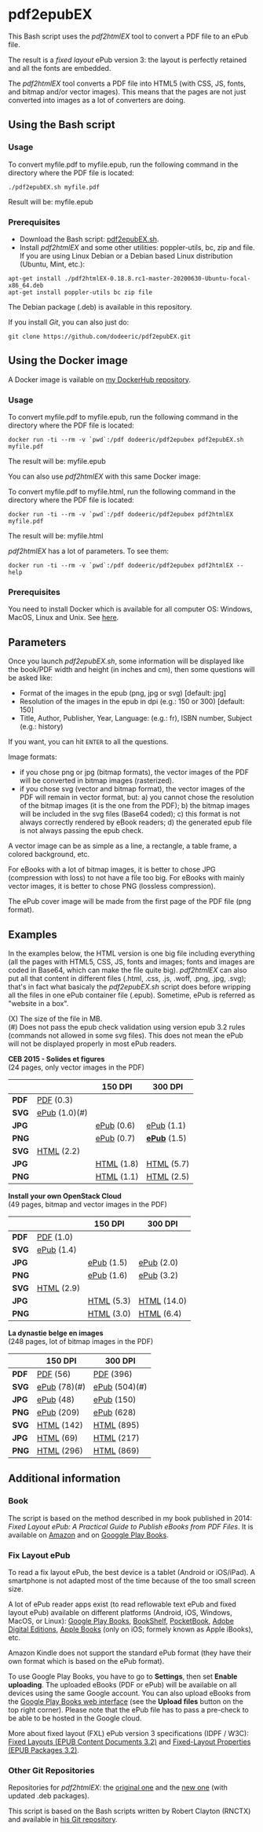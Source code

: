 # pdf2epubEX

This Bash script uses the *pdf2htmlEX* tool to convert a PDF file to an ePub file.

The result is a *fixed layout* ePub version 3: the layout is perfectly retained and all the fonts are embedded.

The *pdf2htmlEX* tool converts a PDF file into HTML5 (with CSS, JS, fonts, and bitmap and/or vector images). This means that the pages are not just converted into images as a lot of converters are doing.

## Using the Bash script

### Usage

To convert myfile.pdf to myfile.epub, run the following command in the directory where the PDF file is located:

```
./pdf2epubEX.sh myfile.pdf
```

Result will be: myfile.epub

### Prerequisites

- Download the Bash script: [pdf2epubEX.sh](https://raw.githubusercontent.com/dodeeric/pdf2epubEX/master/pdf2epubEX.sh).
- Install *pdf2htmlEX* and some other utilities: poppler-utils, bc, zip and file. If you are using Linux Debian or a Debian based Linux distribution (Ubuntu, Mint, etc.):

```
apt-get install ./pdf2htmlEX-0.18.8.rc1-master-20200630-Ubuntu-focal-x86_64.deb
apt-get install poppler-utils bc zip file
```

The Debian package (.deb) is available in this repository.

If you install *Git*, you can also just do:

```
git clone https://github.com/dodeeric/pdf2epubEX.git
```

## Using the Docker image

A Docker image is vailable on [my DockerHub repository](https://hub.docker.com/r/dodeeric/pdf2epubex).

### Usage

To convert myfile.pdf to myfile.epub, run the following command in the directory where the PDF file is located:

```
docker run -ti --rm -v `pwd`:/pdf dodeeric/pdf2epubex pdf2epubEX.sh myfile.pdf
```

The result will be: myfile.epub

You can also use *pdf2htmlEX* with this same Docker image:

To convert myfile.pdf to myfile.html, run the following command in the directory where the PDF file is located:

```
docker run -ti --rm -v `pwd`:/pdf dodeeric/pdf2epubex pdf2htmlEX myfile.pdf
```

The result will be: myfile.html

*pdf2htmlEX* has a lot of parameters. To see them:

```
docker run -ti --rm -v `pwd`:/pdf dodeeric/pdf2epubex pdf2htmlEX --help
```

### Prerequisites

You need to install Docker which is available for all computer OS: Windows, MacOS, Linux and Unix. See [here](https://docs.docker.com/engine/install).

## Parameters

Once you launch *pdf2epubEX.sh*, some information will be displayed like the book/PDF width and height (in inches and cm), then some questions will be asked like:

- Format of the images in the epub (png, jpg or svg) [default: jpg]
- Resolution of the images in the epub in dpi (e.g.: 150 or 300) [default: 150]
- Title, Author, Publisher, Year, Language: (e.g.: fr), ISBN number, Subject (e.g.: history)

If you want, you can hit `ENTER` to all the questions.

Image formats:

- if you chose png or jpg (bitmap formats), the vector images of the PDF will be converted in bitmap images (rasterized).
- if you chose svg (vector and bitmap format), the vector images of the PDF will remain in vector format, but: a) you cannot chose the resolution of the bitmap images (it is the one from the PDF); b) the bitmap images will be included in the svg files (Base64 coded); c) this format is not always correctly rendered by eBook readers; d) the generated epub file is not always passing the epub check.

A vector image can be as simple as a line, a rectangle, a table frame, a colored background, etc.

For eBooks with a lot of bitmap images, it is better to chose JPG (compression with loss) to not have a file too big. For eBooks with mainly vector images, it is better to chose PNG (lossless compression).

The ePub cover image will be made from the first page of the PDF file (png format).

## Examples

In the examples below, the HTML version is one big file including everything (all the pages with HTML5, CSS, JS, fonts and images; fonts and images are coded in Base64, which can make the file quite big). *pdf2htmlEX* can also put all that content in different files (.html, .css, .js, .woff, .png, .jpg, .svg); that's in fact what basicaly the *pdf2epubEX.sh* script does before wripping all the files in one ePub container file (.epub). Sometime, ePub is referred as "website in a box".

(X) The size of the file in MB.<br/>
(#) Does not pass the epub check validation using version epub 3.2 rules (commands not allowed in some svg files). This does not mean the ePub will not be displayed properly in most ePub readers.

**CEB 2015 - Solides et figures**<br/>
(24 pages, only vector images in the PDF)

|              |             | 150 DPI  | 300 DPI |
| ---          | ---         | ----     | ---     |
| **PDF**      | [PDF](http://files.dodeeric.be/CEB-2015-Solides-et-figures.pdf) (0.3) |   |   |
| **SVG**      | [ePub](http://files.dodeeric.be/CEB-2015-Solides-et-figures-xxxdpi-svg.epub) (1.0)(#) |   |   |
| **JPG**      |             | [ePub](http://files.dodeeric.be/CEB-2015-Solides-et-figures-150dpi-jpg.epub) (0.6) | [ePub](http://files.dodeeric.be/CEB-2015-Solides-et-figures-300dpi-jpg.epub) (1.1) |         |
| **PNG**      |             | [ePub](http://files.dodeeric.be/CEB-2015-Solides-et-figures-150dpi-png.epub) (0.7) | **[ePub](http://files.dodeeric.be/CEB-2015-Solides-et-figures-300dpi-png.epub)** (1.5) |         |
| **SVG**      | [HTML](http://files.dodeeric.be/CEB-2015-Solides-et-figures-xxxdpi-svg.html) (2.2) |   |   |
| **JPG**      |   | [HTML](http://files.dodeeric.be/CEB-2015-Solides-et-figures-150dpi-jpg.html) (1.8) | [HTML](http://files.dodeeric.be/CEB-2015-Solides-et-figures-300dpi-jpg.html) (5.7) |
| **PNG**      |   | [HTML](http://files.dodeeric.be/CEB-2015-Solides-et-figures-150dpi-png.html) (1.1) | [HTML](http://files.dodeeric.be/CEB-2015-Solides-et-figures-300dpi-png.html) (2.5) |

**Install your own OpenStack Cloud**<br/> 
(49 pages, bitmap and vector images in the PDF)

|              |             | 150 DPI  | 300 DPI |
| ---          | ---         | ----     | ---     |
| **PDF**      | [PDF](http://files.dodeeric.be/Install-your-own-OpenStack-Cloud-Eric-Dodemont.pdf) (1.0) |   |   |
| **SVG**      | [ePub](http://files.dodeeric.be/Install-your-own-OpenStack-Cloud-Eric-Dodemont-xxxdpi-svg.epub) (1.4) |   |   |
| **JPG**      |             | [ePub](http://files.dodeeric.be/Install-your-own-OpenStack-Cloud-Eric-Dodemont-150dpi-jpg.epub) (1.5) | [ePub](http://files.dodeeric.be/Install-your-own-OpenStack-Cloud-Eric-Dodemont-300dpi-jpg.epub) (2.0) |
| **PNG**      |             | [ePub](http://files.dodeeric.be/Install-your-own-OpenStack-Cloud-Eric-Dodemont-150dpi-png.epub) (1.6) | [ePub](http://files.dodeeric.be/Install-your-own-OpenStack-Cloud-Eric-Dodemont-300dpi-png.epub) (3.2) |
| **SVG**      | [HTML](http://files.dodeeric.be/Install-your-own-OpenStack-Cloud-Eric-Dodemont-xxxdpi-svg.html) (2.9) |   |   |
| **JPG**      |             | [HTML](http://files.dodeeric.be/Install-your-own-OpenStack-Cloud-Eric-Dodemont-150dpi-jpg.html) (5.3) | [HTML](http://files.dodeeric.be/Install-your-own-OpenStack-Cloud-Eric-Dodemont-300dpi-jpg.html) (14.0) |
| **PNG**      |             | [HTML](http://files.dodeeric.be/Install-your-own-OpenStack-Cloud-Eric-Dodemont-150dpi-png.html) (3.0) | [HTML](http://files.dodeeric.be/Install-your-own-OpenStack-Cloud-Eric-Dodemont-300dpi-png.html) (6.4) |

**La dynastie belge en images**<br/>
(248 pages, lot of bitmap images in the PDF)

|              | 150 DPI  | 300 DPI |
| ---          | ----     | ---     |
| **PDF**      | [PDF](http://files.dodeeric.be/La-dynastie-belge-en-images-Preview-Eric-Dodemont-150dpi.pdf) (56) | [PDF](http://files.dodeeric.be/La-dynastie-belge-en-images-Preview-Eric-Dodemont-300dpi.pdf) (396) |
| **SVG**      | [ePub](http://files.dodeeric.be/La-dynastie-belge-en-images-Preview-Eric-Dodemont-150dpi-xxxdpi-svg.epub) (78)(#) | [ePub](http://files.dodeeric.be/La-dynastie-belge-en-images-Preview-Eric-Dodemont-300dpi-xxxdpi-svg.epub) (504)(#) |
| **JPG**      | [ePub](http://files.dodeeric.be/La-dynastie-belge-en-images-Preview-Eric-Dodemont-300dpi-150dpi-jpg.epub) (48) | [ePub](http://files.dodeeric.be/La-dynastie-belge-en-images-Preview-Eric-Dodemont-300dpi-300dpi-jpg.epub) (150) |
| **PNG**      | [ePub](http://files.dodeeric.be/La-dynastie-belge-en-images-Preview-Eric-Dodemont-300dpi-150dpi-png.epub) (209) | [ePub](http://files.dodeeric.be/La-dynastie-belge-en-images-Preview-Eric-Dodemont-300dpi-300dpi-png.epub) (628) |
| **SVG**      | [HTML](http://files.dodeeric.be/La-dynastie-belge-en-images-Preview-Eric-Dodemont-150dpi-xxxdpi-svg.html) (142) | [HTML](http://files.dodeeric.be/La-dynastie-belge-en-images-Preview-Eric-Dodemont-300dpi-xxxdpi-svg.html) (895) |
| **JPG**      | [HTML](http://files.dodeeric.be/La-dynastie-belge-en-images-Preview-Eric-Dodemont-300dpi-150dpi-jpg.html) (69) | [HTML](http://files.dodeeric.be/La-dynastie-belge-en-images-Preview-Eric-Dodemont-300dpi-300dpi-jpg.html) (217) |
| **PNG**      | [HTML](http://files.dodeeric.be/La-dynastie-belge-en-images-Preview-Eric-Dodemont-300dpi-150dpi-png.html) (296) | [HTML](http://files.dodeeric.be/La-dynastie-belge-en-images-Preview-Eric-Dodemont-300dpi-300dpi-png.html) (869) |

## Additional information

### Book

The script is based on the method described in my book published in 2014: *Fixed Layout ePub: A Practical Guide to Publish eBooks from PDF Files*. It is available on [Amazon](https://www.amazon.fr/dp/1502809508) and on [Googgle Play Books](https://play.google.com/store/books/details?id=LRQ-BQAAQBAJ).

### Fix Layout ePub

To read a fix layout ePub, the best device is a tablet (Android or iOS/iPad). A smartphone is not adapted most of the time because of the too small screen size.

A lot of ePub reader apps exist (to read reflowable text ePub and fixed layout ePub) available on different platforms (Android, iOS, Windows, MacOS, or Linux): [Google Play Books](https://play.google.com/store/apps/details?id=com.google.android.apps.books), [BookShelf](https://support.vitalsource.com/hc/en-us/articles/201344733-Download-Bookshelf), [PocketBook](https://pocketbook.ch/en-ch/app), [Adobe Digital Editions](https://www.adobe.com/solutions/ebook/digital-editions/download.html), [Apple Books](https://www.apple.com/apple-books) (only on iOS; formely known as Apple iBooks), etc. 

Amazon Kindle does not support the standard ePub format (they have their own format which is based on the ePub format).

To use Google Play Books, you have to go to **Settings**, then set **Enable uploading**. The uploaded eBooks (PDF or ePub) will be available on all devices using the same Google account. You can also upload eBooks from the [Google Play Books web interface](https://play.google.com/books) (see the **Upload files** button on the top right corner). Please note that the ePub file has to pass a pre-check to be able to be hosted in the Google cloud. 
 
More about fixed layout (FXL) ePub version 3 specifications (IDPF / W3C): [Fixed Layouts (EPUB Content Documents 3.2)](https://www.w3.org/publishing/epub/epub-contentdocs.html#sec-fixed-layouts) and [Fixed-Layout Properties (EPUB Packages 3.2)](https://www.w3.org/publishing/epub/epub-packages.html#sec-package-metadata-fxl).

### Other Git Repositories

Repositories for *pdf2htmlEX*: the [original one](https://github.com/coolwanglu/pdf2htmlEX) and the [new one](https://github.com/pdf2htmlEX/pdf2htmlEX) (with updated .deb packages).

This script is based on the Bash scripts written by Robert Clayton (RNCTX) and available in [his Git repository](https://github.com/RNCTX/PDF2HTMLEX-EPUB3FIXED).
